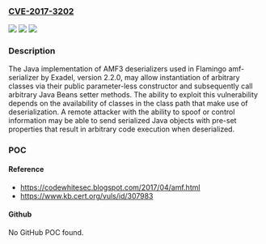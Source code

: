 ### [CVE-2017-3202](https://cve.mitre.org/cgi-bin/cvename.cgi?name=CVE-2017-3202)
![](https://img.shields.io/static/v1?label=Product&message=Flamingo%20amf-serializer&color=blue)
![](https://img.shields.io/static/v1?label=Version&message=2.2.02.2.0%20&color=brighgreen)
![](https://img.shields.io/static/v1?label=Vulnerability&message=CWE-913%3A%20Improper%20Control%20of%20Dynamically-Managed%20Code%20Resources&color=brighgreen)

### Description

The Java implementation of AMF3 deserializers used in Flamingo amf-serializer by Exadel, version 2.2.0, may allow instantiation of arbitrary classes via their public parameter-less constructor and subsequently call arbitrary Java Beans setter methods. The ability to exploit this vulnerability depends on the availability of classes in the class path that make use of deserialization. A remote attacker with the ability to spoof or control information may be able to send serialized Java objects with pre-set properties that result in arbitrary code execution when deserialized.

### POC

#### Reference
- https://codewhitesec.blogspot.com/2017/04/amf.html
- https://www.kb.cert.org/vuls/id/307983

#### Github
No GitHub POC found.

